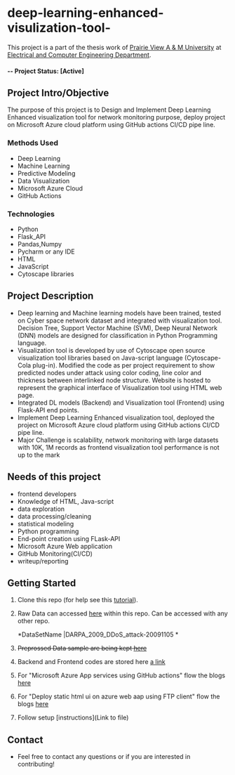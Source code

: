 # 
# deep-learning-enhanced-visulization-tool-
This project is a part of the thesis work of [Prairie View A & M University](https://www.pvamu.edu/) at [Electrical and Computer Engineering Department](https://www.pvamu.edu/engineering/research/). 
#### -- Project Status: [Active]

## Project Intro/Objective
The purpose of this project is to Design and Implement Deep Learning Enhanced visualization tool for network monitoring purpose, deploy project on Microsoft Azure cloud platform using GitHub actions CI/CD  pipe line.

### Methods Used
* Deep Learning 
* Machine Learning
* Predictive Modeling
* Data Visualization
* Microsoft Azure Cloud
* GitHub Actions

### Technologies
* Python
* Flask_API
* Pandas,Numpy
* Pycharm or any IDE
* HTML
* JavaScript
* Cytoscape libraries 

## Project Description

- Deep learning and Machine learning models have been trained, tested on Cyber space network dataset and integrated with visualization tool. Decision Tree, Support Vector Machine (SVM), Deep Neural Network (DNN) models are designed for classification in Python Programming language.
- Visualization tool is developed by use of Cytoscape open source visualization tool libraries based on Java-script language (Cytoscape-Cola plug-in). Modified the code as per project requirement to show predicted nodes under attack using color coding, line color and thickness between interlinked node structure.  Website is hosted to represent the graphical interface of Visualization tool using HTML web page.  
- Integrated DL models (Backend) and Visualization tool (Frontend) using Flask-API end points. 
- Implement Deep Learning Enhanced visualization tool, deployed the project on Microsoft Azure cloud platform using GitHub actions CI/CD pipe line.
- Major Challenge is scalability, network monitoring with large datasets with 10K, 1M records as frontend visualization tool performance is not up to the mark 

## Needs of this project

- frontend developers
- Knowledge of HTML, Java-script 
- data exploration
- data processing/cleaning
- statistical modeling
- Python programming
- End-point creation using FLask-API
- Microsoft Azure Web application
- GitHub Monitoring(CI/CD) 
- writeup/reporting


## Getting Started

1. Clone this repo (for help see this [tutorial](https://help.github.com/articles/cloning-a-repository/)).
2. Raw Data can accessed [here](https://www.impactcybertrust.org/dataset_view?idDataset=743) within this repo. Can be accessed with any other repo.

    *DataSetName              |DARPA_2009_DDoS_attack-20091105       *
    
3. ~~Preprossed Data sample are being kept [here]()~~
4. Backend and Frontend codes are stored here [a link](https://github.com/user/repo/blob/branch/other_file.md)
5. For "Microsoft Azure App services using GitHub actions" flow the blogs [here](https://jayraj701.medium.com/deploy-your-python-flask-api-on-linux-based-azure-app-service-using-github-actions-5a54d5f9807)
6. For "Deploy static html ui on azure web aap using FTP client" flow the blogs [here](https://jayraj701.medium.com/deploy-static-html-ui-on-azure-web-app-using-ftp-client-d7ef0b7228e2)
8. Follow setup [instructions](Link to file)





## Contact
* Feel free to contact any questions or if you are interested in contributing!
